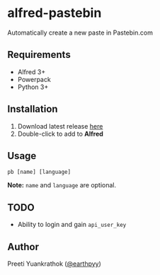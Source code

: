# alfred-pastebin
Automatically create a new paste in Pastebin.com


## Requirements
- Alfred 3+
- Powerpack
- Python 3+


## Installation
1. Download latest release [here](https://github.com/earthpyy/alfred-pastebin/releases/latest)
2. Double-click to add to **Alfred**


## Usage
```
pb [name] [language]
```
**Note:** `name` and `language` are optional.


## TODO
- Ability to login and gain `api_user_key`


## Author
Preeti Yuankrathok ([@earthpyy](https://github.com/earthpyy))